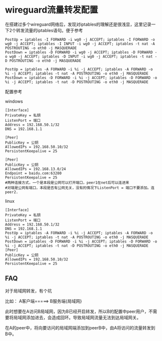 # wireguard流量转发配置

在搭建过多个wireguard网络后，发现对iptables的理解还是很浅显，这里记录一下2个转发流量的iptables语句。便于参考

```shell
PostUp = iptables -I FORWARD -i wg0 -j ACCEPT; iptables -I FORWARD -o wg0 -j ACCEPT; iptables -I INPUT -i wg0 -j ACCEPT; iptables -t nat -A POSTROUTING -o eth0 -j MASQUERADE
PostDown = iptables -D FORWARD -i wg0 -j ACCEPT; iptables -D FORWARD -o wg0 -j ACCEPT; iptables -D INPUT -i wg0 -j ACCEPT; iptables -t nat -D POSTROUTING -o eth0 -j MASQUERADE
```

```
PostUp = iptables -A FORWARD -i %i -j ACCEPT; iptables -A FORWARD -o %i -j ACCEPT; iptables -t nat -A POSTROUTING -o eth0 -j MASQUERADE
PostDown = iptables -D FORWARD -i %i -j ACCEPT; iptables -D FORWARD -o %i -j ACCEPT; iptables -t nat -D POSTROUTING -o eth0 -j MASQUERADE
```

配置参考

windows

```shell
[Interface]
PrivateKey = 私钥
ListenPort = 端口
Address = 192.168.50.1/32
DNS = 192.168.1.1

[Peer]
PublicKey = 公钥
AllowedIPs = 192.168.50.10/32
PersistentKeepalive = 25

[Peer]
PublicKey = 公钥
AllowedIPs = 192.168.13.0/24
Endpoint = baidu.com:63280
PersistentKeepalive = 25
#两种连接方式，一个是本段是公网可以打开端口，peer1在net后可以连进来
#对端是公网有端口，本段是否有公网无关，没有的情况下ListenPort = 端口不要添加。连peer2.
```

linux

```shell
[Interface]
PrivateKey = 私钥
ListenPort = 端口
Address = 192.168.50.1/32
DNS = 192.168.1.1
PostUp = iptables -A FORWARD -i %i -j ACCEPT; iptables -A FORWARD -o %i -j ACCEPT; iptables -t nat -A POSTROUTING -o eth0 -j MASQUERADE
PostDown = iptables -D FORWARD -i %i -j ACCEPT; iptables -D FORWARD -o %i -j ACCEPT; iptables -t nat -D POSTROUTING -o eth0 -j MASQUERADE
[Peer]
PublicKey = 公钥
AllowedIPs = 192.168.50.10/32
PersistentKeepalive = 25
```



## FAQ

对于局域网转发，有个坑

比如： A客户端=====> B服务端{局域网}

此时想要在A访问B局域网，因为B已经开启转发，所以B的配置中peer用户，不需要将局域网添加进去，会造成回环。导致局域网流量无法到达局域网关。

在A的peer中，将向要访问的局域网端添加到peerB中，由A将访问的流量转发到B中。
